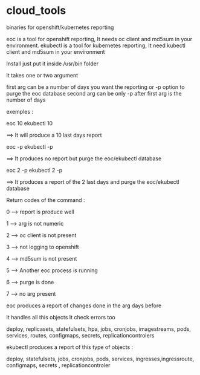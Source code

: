 # cloud_tools
binaries for openshift/kubernetes reporting



eoc is a tool for openshift reporting, It needs oc client and md5sum in your environment.
ekubectl is a tool for kubernetes reporting, It need kubectl client and md5sum in your environment


Install just put it inside /usr/bin folder



It takes one or two argument

first arg can be a number of days you want the reporting  or -p option to purge the eoc database
second arg can be only -p after first arg is the number of days

exemples :

eoc 10     ekubectl 10

  ==> It will produce a 10 last days report

eoc -p     ekubectl -p

  ==> It produces no report but purge the eoc/ekubectl database
  
eoc 2 -p   ekubectl 2 -p

  ==> It produces a report of the 2 last days and purge the eoc/ekubectl database


Return codes of the command :

  0 --> report is produce well
  
  1 --> arg is not numeric
  
  2 --> oc client is not present
  
  3 --> not logging to openshift
  
  4 --> md5sum is not present
  
  5 --> Another eoc process is running

  6 --> purge is done

  7 --> no arg present



eoc produces a report of changes done in the arg days before

It handles all this objects
It check errors too

deploy, replicasets, statefulsets, hpa, jobs, cronjobs, imagestreams, pods, services, routes, configmaps, secrets, replicationcontrolers


ekubectl produces a report of this type of objects :

deploy,  statefulsets, jobs, cronjobs, pods, services, ingresses,ingressroute, configmaps, secrets , replicationcontroler
